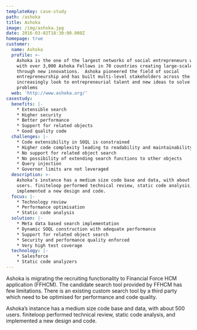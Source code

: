 ```yaml
---
templateKey: case-study
path: /ashoka
title: Ashoka
image: /img/ashoka.jpg
date: 2016-03-02T18:30:00.000Z
homepage: true
customer:
  name: Ashoka
  profile: >-
    Ashoka is the one of the largest networks of social entrepreneurs worldwide,
    with over 3,000 Ashoka Fellows in 70 countries creating large-scale impact
    through new innovations.  Ashoka pioneered the field of social
    entrepreneurship and has built multi-level stakeholders across the world who
    increasingly look to entrepreneurial talent and new ideas to solve social
    problems
  web: 'http://www.ashoka.org/'
casestudy:
  benefits: |-
    * Extensible search
    * Higher security
    * Better performance
    * Support for related objects
    * Good quality code
  challenges: |-
    * Code extensibility in SOQL is constrained
    * Higher code complexity leading to readability and maintainability issues
    * No support for related object search
    * No possibility of extending search functions to other objects
    * Query injection
    * Governor limits are not leveraged
  description: >-
    Ashoka’s instance has a medium size code base and data, with about 500
    users. finiteloop performed technical review, static code analysis, and
    implemented a new design and code.
  focus: |-
    * Technology review
    * Performance optimisation
    * Static code analysis
  solution: |-
    * Meta data based search implementation
    * Dynamic SOQL construction with adequate performance
    * Support for related object search
    * Security and performance quality enforced
    * Very high test coverage
  technology: |-
    * Salesforce
    * Static code analyzers
---
```


Ashoka is migrating the recruiting functionality to Financial Force HCM application (FFHCM). The candidate search tool provided by FFHCM has few limitations. There is an existing custom search tool by a third party which need to be optimised for performance and code quality.

Ashoka’s instance has a medium size code base and data, with about 500 users. finiteloop performed technical review, static code analysis, and implemented a new design and code.
